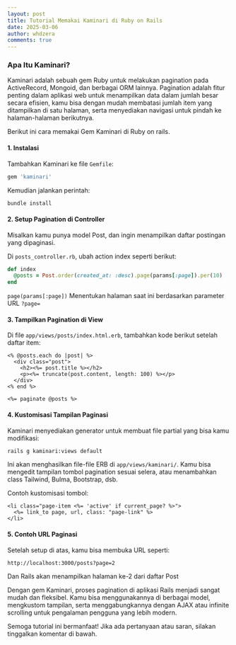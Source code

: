 ```yaml
---
layout: post
title: Tutorial Memakai Kaminari di Ruby on Rails
date: 2025-03-06
author: whdzera
comments: true
---
```

### Apa Itu Kaminari?
Kaminari adalah sebuah gem Ruby untuk melakukan pagination pada ActiveRecord, Mongoid, dan berbagai ORM lainnya. 
Pagination adalah fitur penting dalam aplikasi web untuk menampilkan data dalam jumlah besar secara efisien, kamu bisa dengan mudah membatasi jumlah item yang ditampilkan di satu halaman, serta menyediakan navigasi untuk pindah ke halaman-halaman berikutnya.

Berikut ini cara memakai Gem Kaminari di Ruby on rails.

#### 1. Instalasi

Tambahkan Kaminari ke file `Gemfile`:
```ruby
gem 'kaminari'
```
Kemudian jalankan perintah:
```ruby
bundle install
```

#### 2. Setup Pagination di Controller

Misalkan kamu punya model Post, dan ingin menampilkan daftar postingan yang dipaginasi.

Di `posts_controller.rb`, ubah action index seperti berikut:
```ruby
def index
  @posts = Post.order(created_at: :desc).page(params[:page]).per(10)
end
```
`page(params[:page])` Menentukan halaman saat ini berdasarkan parameter URL `?page=`

#### 3. Tampilkan Pagination di View

Di file `app/views/posts/index.html.erb`, tambahkan kode berikut setelah daftar item:
```erb
<% @posts.each do |post| %>
  <div class="post">
    <h2><%= post.title %></h2>
    <p><%= truncate(post.content, length: 100) %></p>
  </div>
<% end %>

<%= paginate @posts %>
```

#### 4. Kustomisasi Tampilan Paginasi

Kaminari menyediakan generator untuk membuat file partial yang bisa kamu modifikasi:
```bash
rails g kaminari:views default
```

Ini akan menghasilkan file-file ERB di `app/views/kaminari/`. Kamu bisa mengedit tampilan tombol pagination sesuai selera, atau menambahkan class Tailwind, Bulma, Bootstrap, dsb.

Contoh kustomisasi tombol:
```erb
<li class="page-item <%= 'active' if current_page? %>">
  <%= link_to page, url, class: "page-link" %>
</li>
```

#### 5. Contoh URL Paginasi

Setelah setup di atas, kamu bisa membuka URL seperti:
```
http://localhost:3000/posts?page=2
```
Dan Rails akan menampilkan halaman ke-2 dari daftar Post

Dengan gem Kaminari, proses pagination di aplikasi Rails menjadi sangat mudah dan fleksibel. Kamu bisa menggunakannya di berbagai model, mengkustom tampilan, serta menggabungkannya dengan AJAX atau infinite scrolling untuk pengalaman pengguna yang lebih modern.

Semoga tutorial ini bermanfaat! Jika ada pertanyaan atau saran, silakan tinggalkan komentar di bawah.

